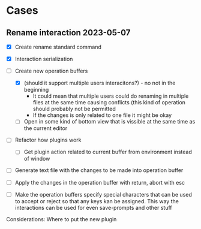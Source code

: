 

# Cases

## Rename interaction 2023-05-07

- [x] Create rename standard command
- [x] Interaction serialization
- [ ] Create new operation buffers
   - [x] (should it support multiple users interacitons?) - no not in the beginning
      - It could mean that multiple users could do renaming in multiple files at
        the same time causing conflicts (this kind of operation should probably
        not be permitted
      - If the changes is only related to one file it might be okay
   - [ ] Open in some kind of bottom view that is vissible at the same time as
         the current editor
- [ ] Refactor how plugins work
   - [ ] Get plugin action related to current buffer from environment instead of window
- [ ] Generate text file with the changes to be made into operation buffer
- [ ] Apply the changes in the operation buffer with return, abort with esc
- [ ] Make the operation buffers specify special characters that can be used to 
      accept or reject so that any keys kan be assigned.
      This way the interactions can be used for even save-prompts and other stuff


Considerations:
  Where to put the new plugin
